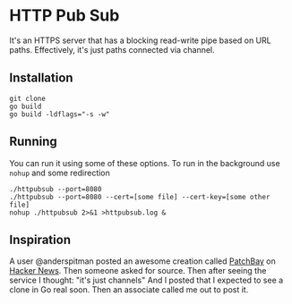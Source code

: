 # HTTP Pub Sub

It's an HTTPS server that has a blocking read-write pipe based on URL paths.
Effectively, it's just paths connected via channel.

## Installation

    git clone
    go build
    go build -ldflags="-s -w"

## Running

You can run it using some of these options.
To run in the background use `nohup` and some redirection

    ./httpubsub --port=8080
    ./httpubsub --port=8080 --cert=[some file] --cert-key=[some other file]
    nohup ./httpubsub 2>&1 >httpubsub.log &

## Inspiration

A user @anderspitman posted an awesome creation called [PatchBay](https://patchbay.pub/) on [Hacker News](https://news.ycombinator.com/item?id=21639066).
Then someone asked for source.
Then after seeing the service I thought: "it's just channels"
And I posted that I expected to see a clone in Go real soon.
Then an associate called me out to post it.
